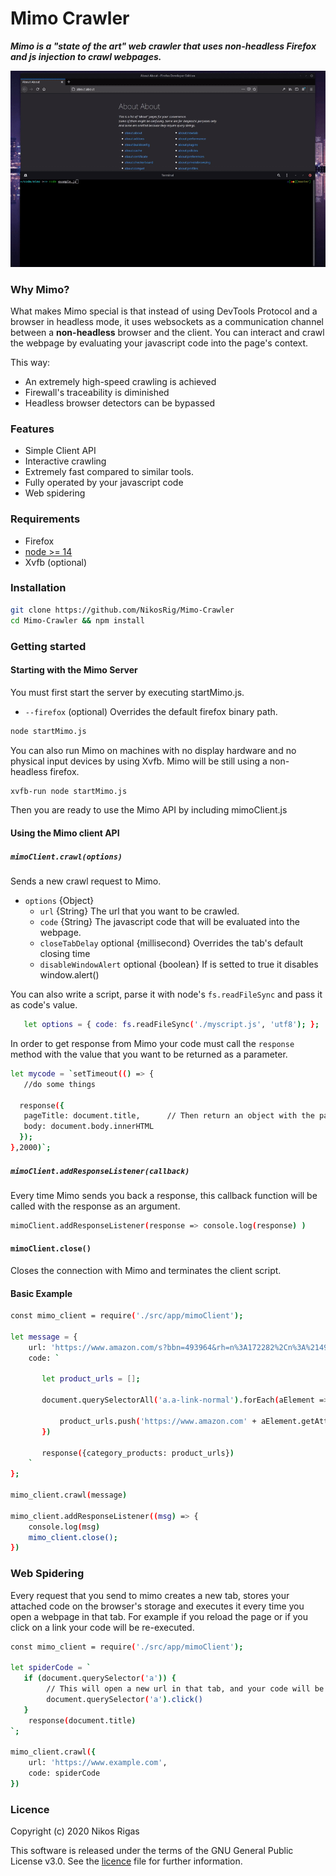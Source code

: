 # Mimo Crawler
***Mimo is a "state of the art" web crawler that uses non-headless Firefox and js injection to crawl webpages.***

![demo](example.gif)

### Why Mimo?
What makes Mimo special is that instead of using DevTools Protocol and a browser in headless mode,
it uses websockets as a communication channel between a **non-headless** browser and the client.
You can interact and crawl the webpage by evaluating your javascript code into the page's context.


This way: 
* An extremely high-speed crawling is achieved
* Firewall's traceability is diminished
* Headless browser detectors can be bypassed

### Features
* Simple Client API
* Interactive crawling
* Extremely fast compared to similar tools. 
* Fully operated by your javascript code
* Web spidering
 
### Requirements
* Firefox
* [node >= 14](https://nodejs.org/en/download/)
* Xvfb (optional)

### Installation

```bash
git clone https://github.com/NikosRig/Mimo-Crawler
cd Mimo-Crawler && npm install
```

### Getting started


#### Starting with the Mimo Server
 
 You must first start the server by executing startMimo.js.
 - `--firefox` (optional) Overrides the default firefox binary path.
 
```bash
node startMimo.js 
```
You can also run Mimo on machines with no display hardware and no physical input devices
by using Xvfb. Mimo will be still using a non-headless firefox.
```bash
xvfb-run node startMimo.js 
```

Then you are ready to use the Mimo API by including mimoClient.js

#### Using the Mimo client API
   
   
##### `mimoClient.crawl(options)`
   Sends a new crawl request to Mimo.
- `options` {Object}
  - `url` {String} The url that you want to be crawled.
  - `code` {String} The javascript code that will be evaluated into the webpage.
  - `closeTabDelay` optional {millisecond} Overrides the tab's default closing time
  - `disableWindowAlert` optional {boolean} If is setted to true it disables window.alert()
    
 You can also write a script, parse it with node's `fs.readFileSync` and pass it as code's value.
```bash
   let options = { code: fs.readFileSync('./myscript.js', 'utf8'); };
 ```
   
In order to get response from Mimo your code must call the `response` method
with the value that you want to be returned as a parameter.
```bash
let mycode = `setTimeout(() => {
   //do some things
   
  response({
   pageTitle: document.title,      // Then return an object with the pagetitle and the body.
   body: document.body.innerHTML
  }); 
},2000)`;
```
 
##### `mimoClient.addResponseListener(callback)`
 Every time Mimo sends you back a response, this callback function will be called
 with the response as an argument.
 
```bash
mimoClient.addResponseListener(response => console.log(response) )
```

#### `mimoClient.close()`
Closes the connection with Mimo and terminates the client script.

#### Basic Example

```bash
const mimo_client = require('./src/app/mimoClient');

let message = {
    url: 'https://www.amazon.com/s?bbn=493964&rh=n%3A172282%2Cn%3A%21493964%2Cn%3A281407%2Cp_n_shipping_option-bin%3A3242350011&dc&fst=as%3Aoff&pf_rd_i=16225009011&pf_rd_m=ATVPDKIKX0DER&pf_rd_p=82d03e2f-30e3-48bf-a811-d3d2a6628949&pf_rd_r=MF600JK13S83FRSH3667&pf_rd_s=merchandised-search-4&pf_rd_t=101&qid=1486423355&rnid=493964&ref=s9_acss_bw_cts_AEElectr_T1_w',
    code: `
   
       let product_urls = [];
       
       document.querySelectorAll('a.a-link-normal').forEach(aElement => {
       
           product_urls.push('https://www.amazon.com' + aElement.getAttribute('href'))
       })
            
       response({category_products: product_urls})
    `
};

mimo_client.crawl(message)

mimo_client.addResponseListener((msg) => {
    console.log(msg)
    mimo_client.close();
})

```


### Web Spidering
Every request that you send to mimo creates a new tab, 
stores your attached code on the browser's storage and executes it every time you open a webpage in that tab.
For example if you reload the page or if you click on a link your code will be re-executed. 

```bash
const mimo_client = require('./src/app/mimoClient');

let spiderCode = `
   if (document.querySelector('a')) {
        // This will open a new url in that tab, and your code will be re-executed
        document.querySelector('a').click()
   }
    response(document.title)
`;

mimo_client.crawl({
    url: 'https://www.example.com',
    code: spiderCode
})

```

### Licence

Copyright (c) 2020 Nikos Rigas

This software is released under the terms of the GNU General Public License v3.0.
See the [licence](https://github.com/NikosRig/Mimo-Crawler/blob/master/LICENCE) file for further information.











